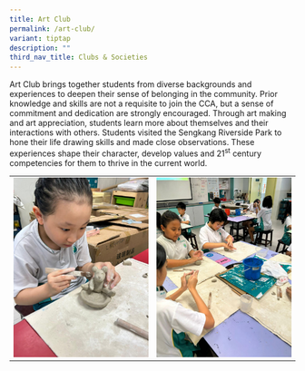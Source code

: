 ```yaml
---
title: Art Club
permalink: /art-club/
variant: tiptap
description: ""
third_nav_title: Clubs & Societies
---
```

<p>Art Club brings together students from diverse backgrounds and experiences
to deepen their sense of belonging in the community. Prior knowledge and
skills are not a requisite to join the CCA, but a sense of commitment and
dedication are strongly encouraged. Through art making and art appreciation,
students learn more about themselves and their interactions with others.
Students visited the Sengkang Riverside Park to hone their life drawing
skills and made close observations. These experiences shape their character,
develop values and 21<sup>st</sup> century competencies for them to thrive
in the current world.&nbsp;&nbsp;</p>
<table style="minWidth: 50px">
<colgroup>
<col>
<col>
</colgroup>
<tbody>
<tr>
<td rowspan="1" colspan="1">
<div class="isomer-image-wrapper">
<img style="width: 100%" height="auto" width="100%" alt="" src="/images/CCA/Art_Club_1.jpg">
</div>
</td>
<td rowspan="1" colspan="1">
<div class="isomer-image-wrapper">
<img style="width: 100%" height="auto" width="100%" alt="" src="/images/CCA/Art_Club_2.jpg">
</div>
</td>
</tr>
</tbody>
</table>
<p></p>